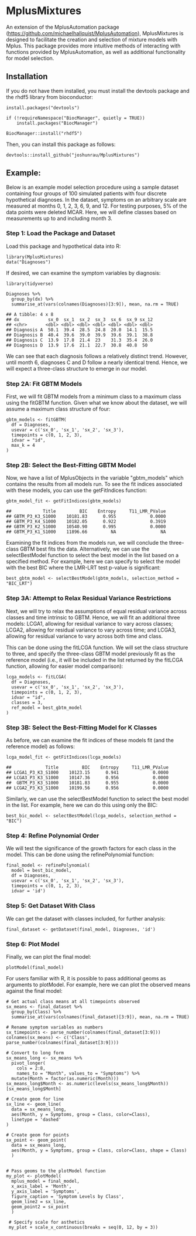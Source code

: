 # MplusMixtures

An extension of the MplusAutomation package (https://github.com/michaelhallquist/MplusAutomation), MplusMixtures is designed to facilitate the creation and selection of mixture models with Mplus. This package provides more intuitive methods of interacting with functions provided by MplusAutomation, as well as additional functionality for model selection.

## Installation

If you do not have them installed, you must install the devtools package and the rhdf5 library from bioconductor:

```
install.packages("devtools")
```

```
if (!requireNamespace("BiocManager", quietly = TRUE))
    install.packages("BiocManager") 
    
BiocManager::install("rhdf5")
```
      
Then, you can install this package as follows:
    
    devtools::install_github("joshunrau/MplusMixtures")

## Example:

Below is an example model selection procedure using a sample dataset containing four groups 
of 100 simulated patients with four discrete hypothetical diagnoses. In the dataset, symptoms 
on an arbitrary scale are measured at months 0, 1, 2, 3, 6, 9, and 12. For testing purposes, 5%
of the data points were deleted MCAR. Here, we will define classes based on measurements up to 
and including month 3.

### Step 1: Load the Package and Dataset

Load this package and hypothetical data into R:

    library(MplusMixtures)
    data("Diagnoses")
    
If desired, we can examine the symptom variables by diagnosis:

```
library(tidyverse)

Diagnoses %>%
  group_by(dx) %>% 
  summarise_at(vars(colnames(Diagnoses)[3:9]), mean, na.rm = TRUE)
```

```
## A tibble: 4 x 8
## dx           sx_0  sx_1  sx_2  sx_3  sx_6  sx_9 sx_12
## <chr>       <dbl> <dbl> <dbl> <dbl> <dbl> <dbl> <dbl>
## Diagnosis A  50.1  39.4  28.5  24.8  20.0  14.1  15.5
## Diagnosis B  40.4  39.6  39.0  39.9  39.6  39.1  38.8
## Diagnosis C  13.9  17.8  21.4  23    31.3  35.4  26.0
## Diagnosis D  13.9  17.6  21.1  22.7  30.8  40.8  50  
```
    
We can see that each diagnosis follows a relatively distinct trend. However, until month 6, diagnoses C and D 
follow a nearly identical trend. Hence, we will expect a three-class structure to emerge in our model.
    
### Step 2A: Fit GBTM Models

First, we will fit GBTM models from a minimum class to a maximum class using the 
fitGBTM function. Given what we know about the dataset, we will assume a maximum 
class structure of four:

    gbtm_models <- fitGBTM(
      df = Diagnoses,
      usevar = c('sx_0', 'sx_1', 'sx_2', 'sx_3'),
      timepoints = c(0, 1, 2, 3),
      idvar = "id",
      max_k = 4
    )
    
### Step 2B: Select the Best-Fitting GBTM Model
    
Now, we have a list of MplusObjects in the variable "gbtm_models" which contains
the results from all models run. To see the fit indices associated with these models,
you can use the getFitIndices function:

```
gbtm_model_fit <- getFitIndices(gbtm_models)
```

```
##            Title         BIC    Entropy     T11_LMR_PValue
## GBTM_P3_K3_S1000    10181.83      0.955             0.0000
## GBTM_P3_K4_S1000    10182.05      0.922             0.3919
## GBTM_P3_K2_S1000    10540.90      0.995             0.0000
## GBTM_P3_K1_S1000    11896.66         NA                 NA
```
 
Examining the fit indices from the models run, we will conclude the three-class GBTM 
best fits the data. Alternatively, we can use the selectBestModel function to select 
the best model in the list based on a specified method. For example, here we can specify
to select the model with the best BIC where the LMR-LRT test p-value is significant:

    best_gbtm_model <- selectBestModel(gbtm_models, selection_method = "BIC_LRT")

### Step 3A: Attempt to Relax Residual Variance Restrictions

Next, we will try to relax the assumptions of equal residual variance across classes
and time intrinsic to GBTM. Hence, we will fit an additional three models: LCGA1, allowing
for residual variance to vary across classes; LCGA2, allowing for residual variance to 
vary across time; and LCGA3, allowing for residual variance to vary across both time
and class. 

This can be done using the fitLCGA function. We will set the class structure to three, 
and specify the three-class GBTM model previously fit as the reference model (i.e., it will 
be included in the list returned by the fitLCGA function, allowing for easier model comparison):

    lcga_models <- fitLCGA(
      df = Diagnoses,
      usevar = c('sx_0', 'sx_1', 'sx_2', 'sx_3'),
      timepoints = c(0, 1, 2, 3),
      idvar = "id",
      classes = 3,
      ref_model = best_gbtm_model
    )

### Step 3B: Select the Best-Fitting Model for K Classes

As before, we can examine the fit indices of these models fit (and the reference 
model) as follows:

```
lcga_model_fit <- getFitIndices(lcga_models)
```

```
##             Title         BIC    Entropy     T11_LMR_PValue
## LCGA1_P3_K3_S1000    10123.15      0.941             0.0000
## LCGA3_P3_K3_S1000    10147.36      0.956             0.0000
##  GBTM_P3_K3_S1000    10181.83      0.955             0.0000
## LCGA2_P3_K3_S1000    10199.56      0.956             0.0000
```

Similarly, we can use the selectBestModel function to select the best 
model in the list. For example, here we can do this using only the BIC:

    best_bic_model <- selectBestModel(lcga_models, selection_method = "BIC")

### Step 4: Refine Polynomial Order

We will test the significance of the growth factors for each class in
the model. This can be done using the refinePolynomial function:

    final_model <- refinePolynomial(
      model = best_bic_model, 
      df = Diagnoses, 
      usevar = c('sx_0', 'sx_1', 'sx_2', 'sx_3'),
      timepoints = c(0, 1, 2, 3),
      idvar = 'id')
   
### Step 5: Get Dataset With Class

We can get the dataset with classes included, for further analysis:

    final_dataset <- getDataset(final_model, Diagnoses, 'id')
    

### Step 6: Plot Model

Finally, we can plot the final model:

    plotModel(final_model)
    
For users familiar with R, it is possible to pass additional geoms as arguments to plotModel. For example, here we can plot the observed means against the final model:

    # Get actual class means at all timepoints observed
    sx_means <- final_dataset %>%
      group_by(Class) %>% 
      summarise_at(vars(colnames(final_dataset)[3:9]), mean, na.rm = TRUE)

    # Rename symptom variables as numbers
    sx_timepoints <- parse_number(colnames(final_dataset[3:9]))
    colnames(sx_means) <- c('Class', parse_number(colnames(final_dataset[3:9])))

    # Convert to long form
    sx_means_long <- sx_means %>% 
      pivot_longer(
        cols = 2:8, 
        names_to = "Month", values_to = "Symptoms") %>%
      mutate(Month = factor(as.numeric(Month)))
    sx_means_long$Month <- as.numeric(levels(sx_means_long$Month))[sx_means_long$Month]

    # Create geom for line
    sx_line <- geom_line(
      data = sx_means_long, 
      aes(Month, y = Symptoms, group = Class, color=Class), 
      linetype = 'dashed'
    )

    # Create geom for points
    sx_point <- geom_point(
      data = sx_means_long, 
      aes(Month, y = Symptoms, group = Class, color=Class, shape = Class)
      )


    # Pass geoms to the plotModel function
    my_plot <- plotModel(
      mplus_model = final_model, 
      x_axis_label = 'Month', 
      y_axis_label = 'Symptoms', 
      figure_caption = 'Symptom Levels by Class',
      geom_line2 = sx_line,
      geom_point2 = sx_point
      )
     
     # Specify scale for asthetics
     my_plot + scale_x_continuous(breaks = seq(0, 12, by = 3))
